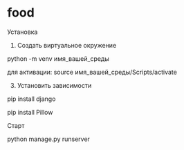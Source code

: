 # food
Установка
1) Создать виртуальное окружение

python -m venv имя_вашей_среды

для активации:
source имя_вашей_среды/Scripts/activate

3) Установить зависимости

pip install django

pip install Pillow   

Старт

python manage.py runserver
